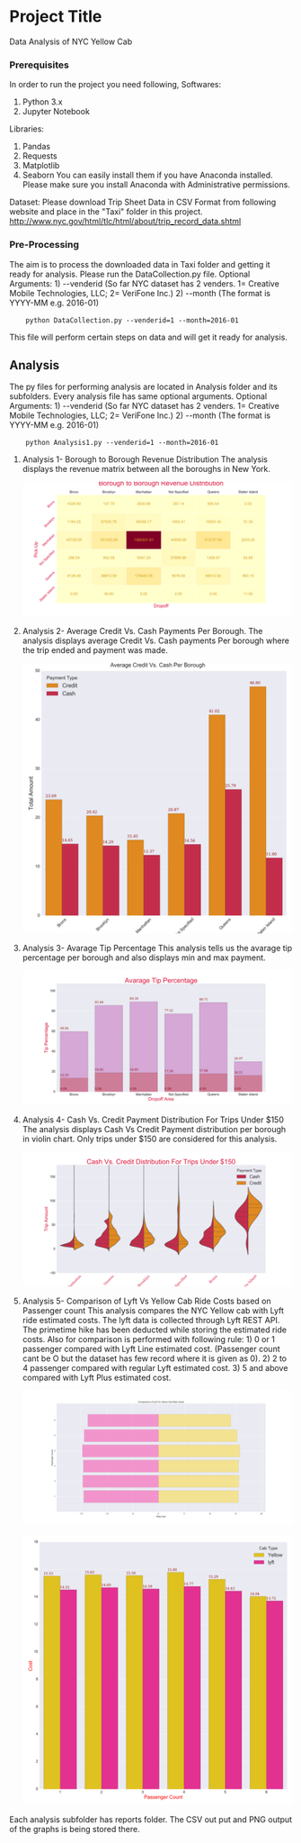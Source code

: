 # Project Title

Data Analysis of NYC Yellow Cab

### Prerequisites

In order to run the project you need following,
Softwares:
  1) Python 3.x
  2) Jupyter Notebook

Libraries:
  1) Pandas
  2) Requests
  3) Matplotlib
  4) Seaborn
You can easily install them if you have Anaconda installed. Please make sure you install Anaconda with Administrative permissions.

Dataset:
  Please download Trip Sheet Data in CSV Format from following website and place in the "Taxi" folder in this project.
http://www.nyc.gov/html/tlc/html/about/trip_record_data.shtml

### Pre-Processing
The aim is to process the downloaded data in Taxi folder and getting it ready for analysis.
Please run the DataCollection.py file.
  Optional Arguments: 1) --venderid (So far NYC dataset has 2 venders. 1= Creative Mobile Technologies, LLC; 2= VeriFone Inc.)
                      2) --month (The format is YYYY-MM e.g. 2016-01)
```
    python DataCollection.py --venderid=1 --month=2016-01
```
This file will perform certain steps on data and will get it ready for analysis.

## Analysis
The py files for performing analysis are located in Analysis folder and its subfolders.
Every analysis file has same optional arguments.
  Optional Arguments: 1) --venderid (So far NYC dataset has 2 venders. 1= Creative Mobile Technologies, LLC; 2= VeriFone Inc.)
                      2) --month (The format is YYYY-MM e.g. 2016-01)
```
    python Analysis1.py --venderid=1 --month=2016-01
```

1) Analysis 1- Borough to Borough Revenue Distribution
    The analysis displays the revenue matrix between all the boroughs in New York.
    
    ![Image](Analysis/Analysis1/reports/png/1_2016-01_2016_12_10_01_29_41.png?raw=true)

2) Analysis 2- Average Credit Vs. Cash Payments Per Borough.
    The analysis displays average Credit Vs. Cash payments Per borough where the trip ended and payment was made.
    
    ![Image](Analysis/Analysis2/reports/png/1_2016-01_2016_12_10_01_30_42.png?raw=true)

3) Analysis 3- Avarage Tip Percentage
    This analysis tells us the avarage tip percentage per borough and also displays min and max payment.
    
    ![Image](Analysis/Analysis3/reports/png/1_2016-01_2016_12_10_01_31_30.png?raw=true)

4) Analysis 4- Cash Vs. Credit Payment Distribution For Trips Under $150
    The analysis displays Cash Vs Credit Payment distribution per borough in violin chart. Only trips under $150 are considered for this analysis.
    
    ![Image](Analysis/Analysis4/reports/png/1_2016-01_2016_12_10_01_32_28.png?raw=true)
    
5) Analysis 5- Comparison of Lyft Vs Yellow Cab Ride Costs based on Passenger count
    This analysis compares the NYC Yellow cab with Lyft ride estimated costs. The lyft data is collected through Lyft REST API.
    The primetime hike has been deducted while storing the estimated ride costs.
    Also for comparison is performed with following rule:
        1) 0 or 1 passenger compared with Lyft Line estimated cost. (Passenger count cant be O but the dataset has few record where it is given as 0).
        2) 2 to 4 passenger compared with regular Lyft estimated cost.
        3) 5 and above compared with Lyft Plus estimated cost.
        
    ![Image](Analysis/Analysis5/reports/png/1_2016-01_2016_12_10_01_34_55_bidirectional.png?raw=true)
    
    ![Image](Analysis/Analysis5/reports/png/1_2016-01_2016_12_10_01_34_55_bar_plot.png?raw=true)

Each analysis subfolder has reports folder. The CSV out put and PNG output of the graphs is being stored there.
   
